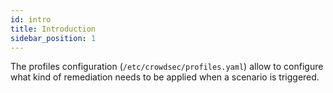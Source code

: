 ```yaml
---
id: intro
title: Introduction
sidebar_position: 1
---
```


The profiles configuration (`/etc/crowdsec/profiles.yaml`) allow to configure what kind of remediation needs to be applied when a scenario is triggered.